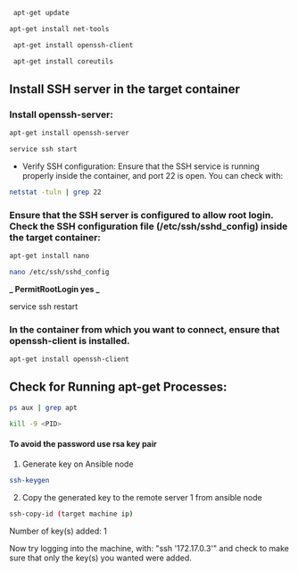 ```bash
 apt-get update
```

```bash
apt-get install net-tools
```

```bash
 apt-get install openssh-client
```

```bash
 apt-get install coreutils
```

## Install SSH server in the target container

###  Install openssh-server:

```bash
apt-get install openssh-server
```

```bash
service ssh start
```

-   Verify SSH configuration:
    Ensure that the SSH service is running properly inside the container, and port 22 is open. You can check with:

```bash
netstat -tuln | grep 22
```

### Ensure that the SSH server is configured to allow root login. Check the SSH configuration file (/etc/ssh/sshd_config) inside the target container:

```bash
apt-get install nano
```

```bash
nano /etc/ssh/sshd_config
```

**_ PermitRootLogin yes _**

service ssh restart

### In the container from which you want to connect, ensure that openssh-client is installed.

```bash
apt-get install openssh-client
```

## Check for Running apt-get Processes:

```bash
ps aux | grep apt
```

```bash
kill -9 <PID>
```

#### To avoid the password use  rsa key pair

1. Generate key on Ansible node
```bash
ssh-keygen
```

2. Copy the generated key to the remote server 1 from ansible node
```bash
ssh-copy-id (target machine ip)
```



Number of key(s) added: 1

Now try logging into the machine, with:   "ssh '172.17.0.3'"
and check to make sure that only the key(s) you wanted were added.

